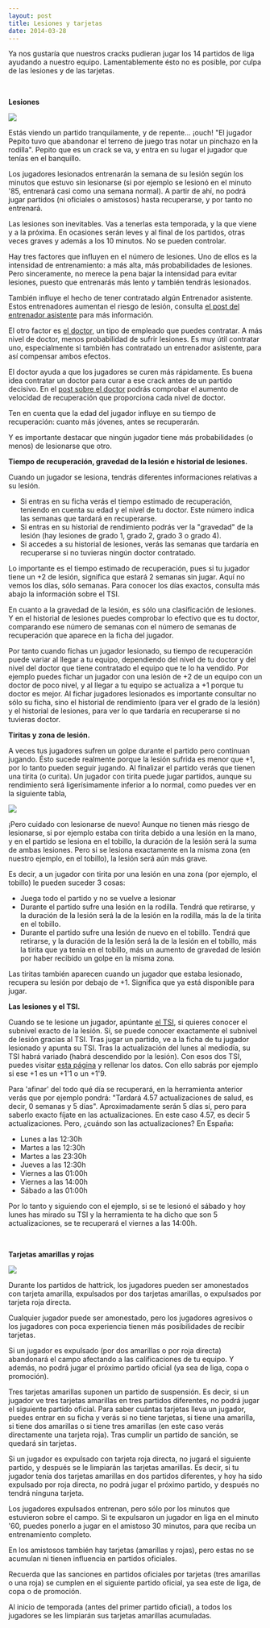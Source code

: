 ```yaml
---
layout: post
title: Lesiones y tarjetas
date: 2014-03-28
---
```


Ya nos gustaría que nuestros cracks pudieran jugar los 14 partidos de liga ayudando a nuestro equipo. Lamentablemente ésto no es posible, por culpa de las lesiones y de las tarjetas.

 

**Lesiones**

**![](http://i.imgur.com/rtA2SAa.jpg)**

Estás viendo un partido tranquilamente, y de repente... ¡ouch! "El jugador Pepito tuvo que abandonar el terreno de juego tras notar un pinchazo en la rodilla". Pepito que es un crack se va, y entra en su lugar el jugador que tenías en el banquillo.

Los jugadores lesionados entrenarán la semana de su lesión según los minutos que estuvo sin lesionarse (si por ejemplo se lesionó en el minuto '85, entrenará casi como una semana normal). A partir de ahí, no podrá jugar partidos (ni oficiales o amistosos) hasta recuperarse, y por tanto no entrenará.

Las lesiones son inevitables. Vas a tenerlas esta temporada, y la que viene y a la próxima. En ocasiones serán leves y al final de los partidos, otras veces graves y además a los 10 minutos. No se pueden controlar.

Hay tres factores que influyen en el número de lesiones. Uno de ellos es la intensidad de entrenamiento: a más alta, más probabilidades de lesiones. Pero sinceramente, no merece la pena bajar la intensidad para evitar lesiones, puesto que entrenarás más lento y también tendrás lesionados.

También influye el hecho de tener contratado algún Entrenador asistente. Estos entrenadores aumentan el riesgo de lesión, consulta [el post del entrenador asistente](http://www.guiaocerin.com/es/el-entrenador-asistente/) para más información.

El otro factor es [el doctor](http://www.guiaocerin.com/es/doctor-en-hattrick/), un tipo de empleado que puedes contratar. A más nivel de doctor, menos probabilidad de sufrir lesiones. Es muy útil contratar uno, especialmente si también has contratado un entrenador asistente, para así compensar ambos efectos.

El doctor ayuda a que los jugadores se curen más rápidamente. Es buena idea contratar un doctor para curar a ese crack antes de un partido decisivo. En el [post sobre el doctor](http://www.guiaocerin.com/es/doctor-en-hattrick/) podrás comprobar el aumento de velocidad de recuperación que proporciona cada nivel de doctor.

Ten en cuenta que la edad del jugador influye en su tiempo de recuperación: cuanto más jóvenes, antes se recuperarán.

Y es importante destacar que ningún jugador tiene más probabilidades (o menos) de lesionarse que otro.

**Tiempo de recuperación, gravedad de la lesión e historial de lesiones.**

Cuando un jugador se lesiona, tendrás diferentes informaciones relativas a su lesión.

- Si entras en su ficha verás el tiempo estimado de recuperación, teniendo en cuenta su edad y el nivel de tu doctor. Este número indica las semanas que tardará en recuperarse.
- Si entras en su historial de rendimiento podrás ver la "gravedad" de la lesión (hay lesiones de grado 1, grado 2, grado 3 o grado 4).
- Si accedes a su historial de lesiones, verás las semanas que tardaría en recuperarse si no tuvieras ningún doctor contratado.

Lo importante es el tiempo estimado de recuperación, pues si tu jugador tiene un +2 de lesión, significa que estará 2 semanas sin jugar. Aquí no vemos los días, sólo semanas. Para conocer los días exactos, consulta más abajo la información sobre el TSI.

En cuanto a la gravedad de la lesión, es sólo una clasificación de lesiones. Y en el historial de lesiones puedes comprobar lo efectivo que es tu doctor, comparando ese número de semanas con el número de semanas de recuperación que aparece en la ficha del jugador.

Por tanto cuando fichas un jugador lesionado, su tiempo de recuperación puede variar al llegar a tu equipo, dependiendo del nivel de tu doctor y del nivel del doctor que tiene contratado el equipo que te lo ha vendido. Por ejemplo puedes fichar un jugador con una lesión de +2 de un equipo con un doctor de poco nivel, y al llegar a tu equipo se actualiza a +1 porque tu doctor es mejor. Al fichar jugadores lesionados es importante consultar no sólo su ficha, sino el historial de rendimiento (para ver el grado de la lesión) y el historial de lesiones, para ver lo que tardaría en recuperarse si no tuvieras doctor.

**Tiritas y zona de lesión.**

A veces tus jugadores sufren un golpe durante el partido pero continuan jugando. Ésto sucede realmente porque la lesión sufrida es menor que +1, por lo tanto pueden seguir jugando. Al finalizar el partido verás que tienen una tirita (o curita). Un jugador con tirita puede jugar partidos, aunque su rendimiento será ligerísimamente inferior a lo normal, como puedes ver en la siguiente tabla,

[![](http://www.guiaocerin.com/es/wp-content/uploads/sites/2/2014/03/rendimiento-con-tirita.png)](http://www.guiaocerin.com/es/wp-content/uploads/sites/2/2014/03/rendimiento-con-tirita.png)

¡Pero cuidado con lesionarse de nuevo! Aunque no tienen más riesgo de lesionarse, si por ejemplo estaba con tirita debido a una lesión en la mano, y en el partido se lesiona en el tobillo, la duración de la lesión será la suma de ambas lesiones. Pero si se lesiona exactamente en la misma zona (en nuestro ejemplo, en el tobillo), la lesión será aún más grave.

Es decir, a un jugador con tirita por una lesión en una zona (por ejemplo, el tobillo) le pueden suceder 3 cosas:

- Juega todo el partido y no se vuelve a lesionar
- Durante el partido sufre una lesión en la rodilla. Tendrá que retirarse, y la duración de la lesión será la de la lesión en la rodilla, más la de la tirita en el tobillo.
- Durante el partido sufre una lesión de nuevo en el tobillo. Tendrá que retirarse, y la duración de la lesión será la de la lesión en el tobillo, más la tirita que ya tenía en el tobillo, más un aumento de gravedad de lesión por haber recibido un golpe en la misma zona.

Las tiritas también aparecen cuando un jugador que estaba lesionado, recupera su lesión por debajo de +1. Significa que ya está disponible para jugar.

**Las lesiones y el TSI.**

Cuando se te lesione un jugador, apúntante [el TSI](http://www.guiaocerin.com/es/tsi/), si quieres conocer el subnivel exacto de la lesión. Sí, se puede conocer exactamente el subnivel de lesión gracias al TSI. Tras jugar un partido, ve a la ficha de tu jugador lesionado y apunta su TSI. Tras la actualización del lunes al mediodía, su TSI habrá variado (habrá descendido por la lesión). Con esos dos TSI, puedes visitar [esta página](http://www.ht-tools.eu/healing) y rellenar los datos. Con ello sabrás por ejemplo si ese +1 es un +1'1 o un +1'9.

Para 'afinar' del todo qué día se recuperará, en la herramienta anterior verás que por ejemplo pondrá: "Tardará 4.57 actualizaciones de salud, es decir, 0 semanas y 5 días". Aproximadamente serán 5 días sí, pero para saberlo exacto fíjate en las actualizaciones. En este caso 4.57, es decir 5 actualizaciones. Pero, ¿cuándo son las actualizaciones? En España:

- Lunes a las 12:30h
- Martes a las 12:30h
- Martes a las 23:30h
- Jueves a las 12:30h
- Viernes a las 01:00h
- Viernes a las 14:00h
- Sábado a las 01:00h

Por lo tanto y siguiendo con el ejemplo, si se te lesionó el sábado y hoy lunes has mirado su TSI y la herramienta te ha dicho que son 5 actualizaciones, se te recuperará el viernes a las 14:00h.

 

**Tarjetas amarillas y rojas**

![](http://i.imgur.com/XN9vF6q.jpg)

Durante los partidos de hattrick, los jugadores pueden ser amonestados con tarjeta amarilla, expulsados por dos tarjetas amarillas, o expulsados por tarjeta roja directa.

Cualquier jugador puede ser amonestado, pero los jugadores agresivos o los jugadores con poca experiencia tienen más posibilidades de recibir tarjetas.

Si un jugador es expulsado (por dos amarillas o por roja directa) abandonará el campo afectando a las calificaciones de tu equipo. Y además, no podrá jugar el próximo partido oficial (ya sea de liga, copa o promoción).

Tres tarjetas amarillas suponen un partido de suspensión. Es decir, si un jugador ve tres tarjetas amarillas en tres partidos diferentes, no podrá jugar el siguiente partido oficial. Para saber cuántas tarjetas lleva un jugador, puedes entrar en su ficha y verás si no tiene tarjetas, si tiene una amarilla, si tiene dos amarillas o si tiene tres amarillas (en este caso verás directamente una tarjeta roja). Tras cumplir un partido de sanción, se quedará sin tarjetas.

Si un jugador es expulsado con tarjeta roja directa, no jugará el siguiente partido, y después se le limpiarán las tarjetas amarillas. Es decir, si tu jugador tenía dos tarjetas amarillas en dos partidos diferentes, y hoy ha sido expulsado por roja directa, no podrá jugar el próximo partido, y después no tendrá ninguna tarjeta.

Los jugadores expulsados entrenan, pero sólo por los minutos que estuvieron sobre el campo. Si te expulsaron un jugador en liga en el minuto '60, puedes ponerlo a jugar en el amistoso 30 minutos, para que reciba un entrenamiento completo.

En los amistosos también hay tarjetas (amarillas y rojas), pero estas no se acumulan ni tienen influencia en partidos oficiales.

Recuerda que las sanciones en partidos oficiales por tarjetas (tres amarillas o una roja) se cumplen en el siguiente partido oficial, ya sea este de liga, de copa o de promoción.

Al inicio de temporada (antes del primer partido oficial), a todos los jugadores se les limpiarán sus tarjetas amarillas acumuladas.
